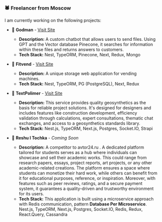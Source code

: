 ### 🕷 Freelancer from Moscow

I am currently working on the following projects:

- 🖤 **Godman** - [Visit Site](https://godman.tech)  
    - **Description:** A custom chatbot that allows users to send files. Using GPT and the Vector database Pinecone, it searches for information within these files and returns answers to customers.
    - **Tech Stack:** Nest, TypeORM, Pinecone, Next, Redux, Mongo

- 🖤 **Fitvend** - [Visit Site](https://vd.fitvend.fit/)
    - **Description:** A unique storage web application for vending machines.
    - **Tech Stack:** Nest, TypeORM, PG (PostgreSQL), Next, Redux

- 🖤 **TextPolimer** - [Visit Site](https://texpolimer.pro/)
    - **Description:** This service provides quality geosynthetics as the basis for reliable project solutions. It's designed for designers and includes features like construction development, efficiency validation through calculations, expert consultations, thematic chat exchanges, and access to a geosynthetics standards library.
    - **Tech Stack:** Nest.js, TypeORM, Next.js, Postgres, Socket.IO, Strapi

- 🖤 **Reshu I Tochka** - *Coming Soon*  
    - **Description:** A competitor to avtor24.ru . A dedicated platform tailored for students serves as a hub where individuals can showcase and sell their academic works. This could range from research papers, essays, project reports, art projects, or any other academic-related creations. The platform ensures a space where students can monetize their hard work, while others can benefit from it for educational purposes, reference, or inspiration. Moreover, with features such as peer reviews, ratings, and a secure payment system, it guarantees a quality-driven and trustworthy environment for its users.
    - **Tech Stack:** This application is built using a microservice approach with Redis communication, pattern **Database Per Microservice**. Nest.js, TypeORM, Next.js, Postgres, Socket.IO, Redis, Redux, React.Query, Cassandra
